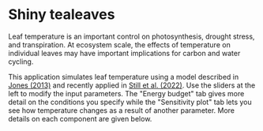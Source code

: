 # Shiny tealeaves

Leaf temperature is an important control on photosynthesis, drought stress, and transpiration. At ecosystem scale, the effects of temperature on individual leaves may have important implications for carbon and water cycling.

This application simulates leaf temperature using a model described in [Jones (2013)](https://www.cambridge.org/core/product/identifier/9780511845727/type/book) and recently applied in [Still et al. (2022)](https://pnas.org/doi/full/10.1073/pnas.2205682119). Use the sliders at the left to modify the input parameters. The "Energy budget" tab gives more detail on the conditions you specify while the "Sensitivity plot" tab lets you see how temperature changes as a result of another parameter. More details on each component are given below.
